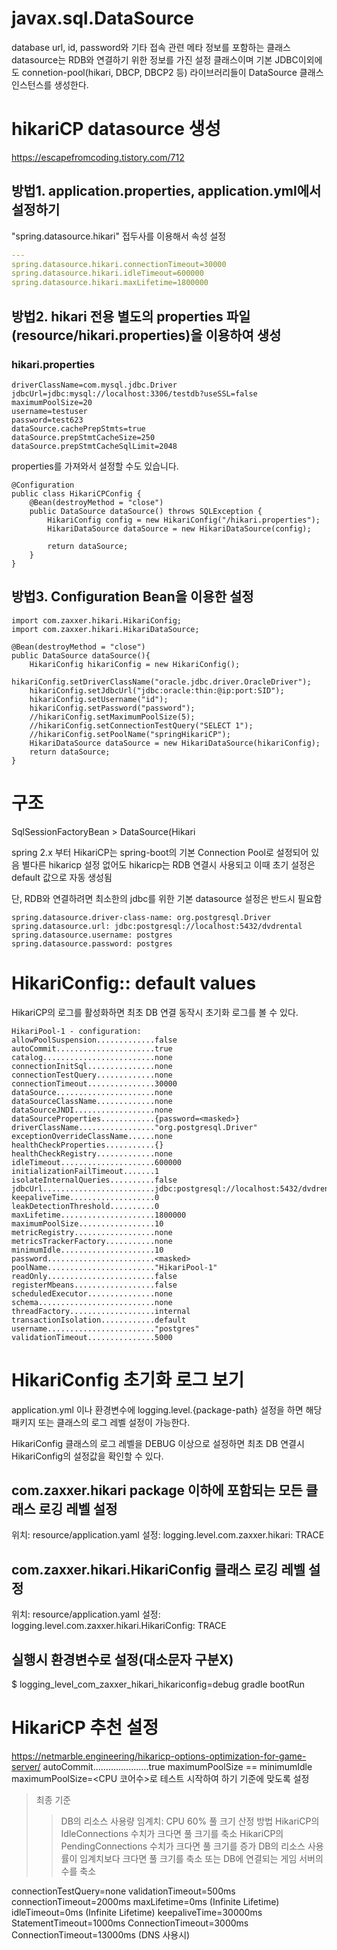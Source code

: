 # javax.sql.DataSource
database url, id, password와 기타 접속 관련 메타 정보를 포함하는 클래스
datasource는 RDB와 연결하기 위한 정보를 가진 설정 클래스이며 기본 JDBC이외에도 connetion-pool(hikari, DBCP, DBCP2 등) 라이브러리들이 DataSource 클래스 인스턴스를 생성한다.


# hikariCP datasource 생성
https://escapefromcoding.tistory.com/712
## 방법1. application.properties, application.yml에서 설정하기
"spring.datasource.hikari" 접두사를 이용해서 속성 설정
```yaml
---
spring.datasource.hikari.connectionTimeout=30000
spring.datasource.hikari.idleTimeout=600000
spring.datasource.hikari.maxLifetime=1800000
```

## 방법2. hikari 전용 별도의 properties 파일(resource/hikari.properties)을 이용하여 생성
### hikari.properties
```
driverClassName=com.mysql.jdbc.Driver
jdbcUrl=jdbc:mysql://localhost:3306/testdb?useSSL=false
maximumPoolSize=20
username=testuser
password=test623
dataSource.cachePrepStmts=true
dataSource.prepStmtCacheSize=250
dataSource.prepStmtCacheSqlLimit=2048
```

properties를 가져와서 설정할 수도 있습니다.
```
@Configuration
public class HikariCPConfig {
    @Bean(destroyMethod = "close")
    public DataSource dataSource() throws SQLException {
        HikariConfig config = new HikariConfig("/hikari.properties");
        HikariDataSource dataSource = new HikariDataSource(config);

        return dataSource;
    }
}
```

## 방법3. Configuration Bean을 이용한 설정
```
import com.zaxxer.hikari.HikariConfig;
import com.zaxxer.hikari.HikariDataSource;

@Bean(destroyMethod = "close")
public DataSource dataSource(){    
    HikariConfig hikariConfig = new HikariConfig();    
    hikariConfig.setDriverClassName("oracle.jdbc.driver.OracleDriver");    
    hikariConfig.setJdbcUrl("jdbc:oracle:thin:@ip:port:SID");     
    hikariConfig.setUsername("id");    
    hikariConfig.setPassword("password");     
    //hikariConfig.setMaximumPoolSize(5);    
    //hikariConfig.setConnectionTestQuery("SELECT 1");    
    //hikariConfig.setPoolName("springHikariCP");     
    HikariDataSource dataSource = new HikariDataSource(hikariConfig);     
    return dataSource;
}
```

# 구조
SqlSessionFactoryBean > DataSource(Hikari

spring 2.x 부터 HikariCP는 spring-boot의 기본 Connection Pool로 설정되어 있음
별다른 hikaricp 설정 없어도 hikaricp는 RDB 연결시 사용되고 이때 초기 설정은 default 값으로 자동 생성됨

단, RDB와 연결하려면 최소한의 jdbc를 위한 기본 datasource 설정은 반드시 필요함
```
spring.datasource.driver-class-name: org.postgresql.Driver
spring.datasource.url: jdbc:postgresql://localhost:5432/dvdrental
spring.datasource.username: postgres
spring.datasource.password: postgres
```


# HikariConfig:: default values
HikariCP의 로그를 활성화하면 최초 DB 연결 동작시 초기화 로그를 볼 수 있다.
```
HikariPool-1 - configuration:
allowPoolSuspension.............false
autoCommit......................true
catalog.........................none
connectionInitSql...............none
connectionTestQuery.............none
connectionTimeout...............30000
dataSource......................none
dataSourceClassName.............none
dataSourceJNDI..................none
dataSourceProperties............{password=<masked>}
driverClassName................."org.postgresql.Driver"
exceptionOverrideClassName......none
healthCheckProperties...........{}
healthCheckRegistry.............none
idleTimeout.....................600000
initializationFailTimeout.......1
isolateInternalQueries..........false
jdbcUrl.........................jdbc:postgresql://localhost:5432/dvdrental
keepaliveTime...................0
leakDetectionThreshold..........0
maxLifetime.....................1800000
maximumPoolSize.................10
metricRegistry..................none
metricsTrackerFactory...........none
minimumIdle.....................10
password........................<masked>
poolName........................"HikariPool-1"
readOnly........................false
registerMbeans..................false
scheduledExecutor...............none
schema..........................none
threadFactory...................internal
transactionIsolation............default
username........................"postgres"
validationTimeout...............5000
```


# HikariConfig 초기화 로그 보기
application.yml 이나 환경변수에 logging.level.{package-path} 설정을 하면 해당 패키지 또는 클래스의 로그 레벨 설정이 가능한다.

HikariConfig 클래스의 로그 레벨을 DEBUG 이상으로 설정하면 최초 DB 연결시 HikariConfig의 설정값을 확인할 수 있다.
## com.zaxxer.hikari package 이하에 포함되는 모든 클래스 로깅 레벨 설정
위치: resource/application.yaml
설정: logging.level.com.zaxxer.hikari: TRACE
## com.zaxxer.hikari.HikariConfig 클래스 로깅 레벨 설정
위치: resource/application.yaml
설정: logging.level.com.zaxxer.hikari.HikariConfig: TRACE

## 실행시 환경변수로 설정(대소문자 구분X)
$ logging_level_com_zaxxer_hikari_hikariconfig=debug gradle bootRun

# HikariCP 추천 설정
https://netmarble.engineering/hikaricp-options-optimization-for-game-server/
autoCommit......................true
maximumPoolSize == minimumIdle 
maximumPoolSize=<CPU 코어수>로 테스트 시작하여 하기 기준에 맞도록 설정
> 최종 기준
>> DB의 리소스 사용량 임계치: CPU 60%
> 풀 크기 산정 방법
>> HikariCP의 IdleConnections 수치가 크다면 풀 크기를 축소
>> HikariCP의 PendingConnections 수치가 크다면 풀 크기를 증가
>> DB의 리소스 사용률이 임계치보다 크다면 풀 크기를 축소 또는 DB에 연결되는 게임 서버의 수를 축소

connectionTestQuery=none
validationTimeout=500ms
connectionTimeout=2000ms
maxLifetime=0ms           (Infinite Lifetime)
idleTimeout=0ms           (Infinite Lifetime)
keepaliveTime=30000ms
StatementTimeout=1000ms
ConnectionTimeout=3000ms
ConnectionTimeout=13000ms (DNS 사용시)